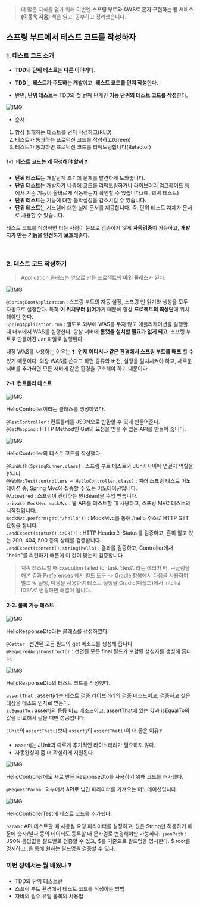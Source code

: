 > 더 많은 지식을 얻기 위해 이번엔 **스프링 부트와 AWS로 혼자 구현하는 웹 서비스(이동욱 지음)** 책을 읽고, 공부하고 정리했습니다.

## 스프링 부트에서 테스트 코드를 작성하자
### 1. 테스트 코드 소개

- **TDD**와 **단위 테스트**는 **다른 이야기**다.

- **TDD**는 **테스트가 주도하는 개발**이고, **테스트 코드를 먼저 작성**한다.
- 반면, **단위 테스트**는 TDD의 첫 번째 단계인 **기능 단위의 테스트 코드를 작성**한다.

![IMG](https://velog.velcdn.com/images/kimtaekjun/post/ac0b5aee-6540-4142-b6c8-d57a1dd2c651/image.gif)

- 순서
1. 항상 실패하는 테스트를 먼저 작성하고(RED)
2. 테스트가 통과하는 프로덕션 코드를 작성하고(Green)
3. 테스트가 통과하면 프로덕션 코드를 리팩토링합니다(Refactor)

#### 1-1. 테스트 코드는 왜 작성해야 할까 ❓

- **단위 테스트**는 개발단계 초기에 문제를 발견하게 도와줍니다.
- **단위 테스트**는 개발자가 나중에 코드를 리팩토링하거나 라이브러리 업그레이드 등에서 기존 기능이 올바르게 작동하는지 확인할 수 있습니다.(예, 회귀 테스트)
- **단위 테스트**는 기능에 대한 불확실성을 감소시킬 수 있습니다.
- **단위 테스트**는 시스템에 대한 실제 문서를 제공합니다. 즉, 단위 테스트 자체가 문서로 사용할 수 있습니다.

테스트 코드를 작성하면 더는 사람이 눈으로 검증하지 않게 **자동검증**이 가능하고, **개발자가 만든 기능을 안전하게 보호**해준다.

<br>

### 2. 테스트 코드 작성하기
> Application 클래스는 앞으로 만들 프로젝트의 **메인 클래스**가 된다.

![IMG](https://velog.velcdn.com/images/kimtaekjun/post/ddb18848-adb4-4b68-9539-e06eb006bcb4/image.png)

`@SpringBootApplication` : 스프링 부트의 자동 설정, 스프링 빈 읽기와 생성을 모두 자동으로 설정한다. 특히 **이 위치부터 읽어**가기 때문에 항상 **프로젝트의 최상단**에 위치해야만 한다.  
`SpringApplication.run` : 별도로 외부에 WAS를 두지 않고 애플리케이션을 실행할 때 내부에서 WAS를 실행한다. 항상 서버에 **톰캣을 설치할 필요가 없게 되고**, 스프링 부트로 만들어진 Jar 파일로 실행된다.

내장 WAS를 사용하는 이유는 ❓
'**언제 어디서나 같은 환경에서 스프링 부트를 배포**'할 수 있기 때문이다. 외장 WAS를 쓴다고 하면 종류와 버전, 설정을 일치시켜야 하고, 새로운 서버를 추가하면 모든 서버에 같은 환경을 구축해야 하기 때문이다.

#### 2-1. 컨트롤러 테스트

![IMG](https://velog.velcdn.com/images/kimtaekjun/post/a5ee187f-a3e4-4da2-8f7c-79a0d4bbc1ef/image.png)

HelloController이라는 클래스를 생성하였다.

`@RestController` : 컨트롤러를 JSON으로 반환할 수 있게 만들어준다.  
`@GetMapping` : HTTP Method인 Get의 요청을 받을 수 있는 API를 만들어 줍니다.

![IMG](https://velog.velcdn.com/images/kimtaekjun/post/ffa1f5a5-983e-4aeb-8aaf-a77cb41b99f1/image.png)

HelloController의 테스트 코드를 작성했다.

`@RunWith(SpringRunner.class)` : 스프링 부트 테스트와 JUnit 사이에 연결자 역할을 합니다.  
`@WebMvcTest(controllers = HelloController.class)` : 여러 스프링 테스트 어노테이션 중, Spring Mvc에 집중할 수 있는 어노테이션입니다.  
`@Autowired` : 스프링이 관리하는 빈(Bean)을 주입 받습니다.  
`private MockMvc mockMvc` : 웹 API를 테스트할 때 사용하고, 스프링 MVC 테스트의 시작점입니다.  
`mockMvc.perform(get("/hello"))` : MockMvc를 통해 /hello 주소로 HTTP GET 요청을 합니다.  
`.andExpect(status().isOk())` : HTTP Header의 Status를 검증하고, 흔히 알고 있는 200, 404, 500 등의 상태를 검증합니다.  
`.andExpect(content().string(hello)` : 결과를 검증하고, Controller에서 "hello"를 리턴하기 때문에 이 값이 맞는지 검증합니다.

> 계속 테스트할 때 Execution failed for task ':test'. 라는 에러가 떠, 구글링을 해본 결과
Preferences 에서 빌드 도구 -> Gradle 항목에서 다음을 사용하여 빌드 및 실행, 다음을 사용하여 테스트 실행을 Gradle(디폴드)에서 IntelliJ IDEA로 변경하면 해결이 됩니다.

#### 2-2. 롬복 기능 테스트
![IMG](https://velog.velcdn.com/images/kimtaekjun/post/31e8d8f5-ce46-4a4e-8528-6ac1c8d1694f/image.png)

HelloResponseDto라는 클래스를 생성하였다.

`@Getter` : 선언된 모든 필드의 get 메소드를 생성해 줍니다.  
`@RequiredArgsConstructor` : 선언된 모든 final 필드가 포함된 생성자를 생성해 줍니다.

![IMG](https://velog.velcdn.com/images/kimtaekjun/post/48a76da9-4e21-4635-acd3-57de4ee83e56/image.png)

HelloResponseDto의 테스트 코드를 작성했다.

`assertThat` : assertj라는 테스트 검증 라이브러리의 검증 메소드이고, 검증하고 싶은 대상을 메소드 인자로 받는다.  
`isEqualTo` : assertj의 동등 비교 메소드이고, assertThat에 있는 값과 isEqualTo의 값을 비교해서 같을 때만 성공입니다.

`JUnit`의 `assertThat()`보다 `assertj`의 `assertThat()`이 더 좋은 이유❓
- assertj는 JUnit과 다르게 추가적인 라이브러리가 필요하지 않다.
- 자동완성이 좀 더 확실하게 지원된다.

![IMG](https://velog.velcdn.com/images/kimtaekjun/post/c010770f-d7f7-4729-a5b0-7b29187b70f2/image.png)

HelloController에도 새로 만든 ResponseDto를 사용하기 위해 코드를 추가했다.

`@RequestParam` : 외부에서 API로 넘긴 파라미터를 가져오는 어노테이션입니다.

![IMG](https://velog.velcdn.com/images/kimtaekjun/post/56efb668-cf81-4fb8-bce1-bf4269e27368/image.png)

HelloControllerTest에 테스트 코드를 추가했다.

`param` : API 테스트할 때 사용될 요청 파라미터를 설정하고, 값은 String만 허용하기 때문에 숫자/날짜 등의 데이터도 등록할 때 문자열로 변경해야만 가능하다.
`jsonPath` : JSON 응답값을 필드별로 검증할 수 있고, $를 기준으로 필드명을 명시한다. $ root를 명시하고 .을 통해 원하는 필드명을 검증할 수 있다.

### 이번 장에서는 뭘 배웠나 ❓
- TDD와 단위 테스트란
- 스프링 부트 환경에서 테스트 코드를 작성하는 방법
- 자바의 필수 유틸 롬복의 사용법